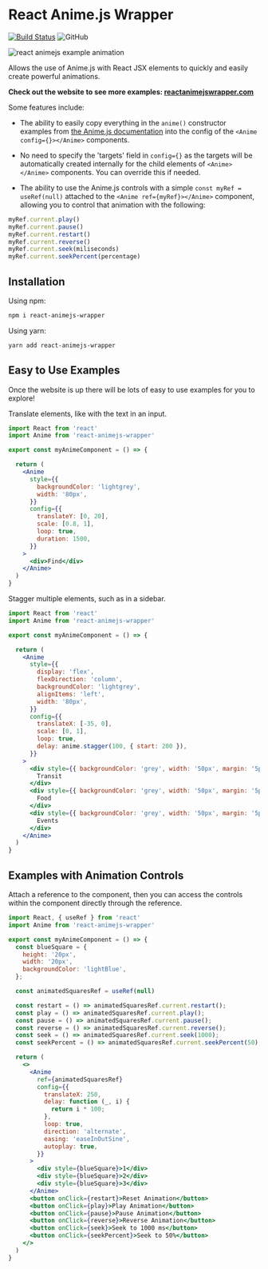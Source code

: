 # React Anime.js Wrapper
[![Build Status](https://travis-ci.com/DanielJDupont/react-animejs-wrapper.svg?branch=main)](https://travis-ci.com/DanielJDupont/react-animejs-wrapper) ![GitHub](https://img.shields.io/github/license/danieljdupont/react-animejs-wrapper)


![react animejs example animation](https://github.com/DanielJDupont/react-animejs-wrapper-website/blob/main/images/bigAnimation.gif?raw=true)

Allows the use of Anime.js with React JSX elements to quickly and easily create powerful animations.

**Check out the website to see more examples: [reactanimejswrapper.com](https://reactanimejswrapper.com)**

Some features include:

- The ability to easily copy everything in the `anime()` constructor examples from [the Anime.js documentation](https://animejs.com/documentation) into the config of the `<Anime config={}></Anime>` components.

- No need to specify the 'targets' field in `config={}` as the targets will be automatically created internally for the child elements of `<Anime></Anime>` components. You can override this if needed.

- The ability to use the Anime.js controls with a simple `const myRef = useRef(null)` attached to the `<Anime ref={myRef}></Anime>` component, allowing you to control that animation with the following:

```jsx
myRef.current.play()
myRef.current.pause()
myRef.current.restart()
myRef.current.reverse()
myRef.current.seek(miliseconds)
myRef.current.seekPercent(percentage)
```

## Installation

Using npm:

```sh
npm i react-animejs-wrapper
```

Using yarn:

```sh
yarn add react-animejs-wrapper
```

## Easy to Use Examples

Once the website is up there will be lots of easy to use examples for you to explore!

Translate elements, like with the text in an input.

```jsx
import React from 'react'
import Anime from 'react-animejs-wrapper'

export const myAnimeComponent = () => {

  return (
    <Anime
      style={{
        backgroundColor: 'lightgrey',
        width: '80px',
      }}
      config={{
        translateY: [0, 20],
        scale: [0.8, 1],
        loop: true,
        duration: 1500,
      }}
    >
      <div>Find</div>
    </Anime>
  )
}
```

Stagger multiple elements, such as in a sidebar.

```jsx
import React from 'react'
import Anime from 'react-animejs-wrapper'

export const myAnimeComponent = () => {

  return (
    <Anime
      style={{
        display: 'flex',
        flexDirection: 'column',
        backgroundColor: 'lightgrey',
        alignItems: 'left',
        width: '80px',
      }}
      config={{
        translateX: [-35, 0],
        scale: [0, 1],
        loop: true,
        delay: anime.stagger(100, { start: 200 }),
      }}
    >
      <div style={{ backgroundColor: 'grey', width: '50px', margin: '5px' }}>
        Transit
      </div>
      <div style={{ backgroundColor: 'grey', width: '50px', margin: '5px' }}>
        Food
      </div>
      <div style={{ backgroundColor: 'grey', width: '50px', margin: '5px' }}>
        Events
      </div>
    </Anime>
  )
}
```

## Examples with Animation Controls

Attach a reference to the <Anime></Anime> component, then you can access the controls within the component directly through the reference.

```jsx
import React, { useRef } from 'react'
import Anime from 'react-animejs-wrapper'

export const myAnimeComponent = () => {
  const blueSquare = {
    height: '20px',
    width: '20px',
    backgroundColor: 'lightBlue',
  };

  const animatedSquaresRef = useRef(null)

  const restart = () => animatedSquaresRef.current.restart();
  const play = () => animatedSquaresRef.current.play();
  const pause = () => animatedSquaresRef.current.pause();
  const reverse = () => animatedSquaresRef.current.reverse();
  const seek = () => animatedSquaresRef.current.seek(1000);
  const seekPercent = () => animatedSquaresRef.current.seekPercent(50);

  return (
    <>
      <Anime
        ref={animatedSquaresRef}
        config={{
          translateX: 250,
          delay: function (_, i) {
            return i * 100;
          },
          loop: true,
          direction: 'alternate',
          easing: 'easeInOutSine',
          autoplay: true,
        }}
      >
        <div style={blueSquare}>1</div>
        <div style={blueSquare}>2</div>
        <div style={blueSquare}>3</div>
      </Anime>
      <button onClick={restart}>Reset Animation</button>
      <button onClick={play}>Play Animation</button>
      <button onClick={pause}>Pause Animation</button>
      <button onClick={reverse}>Reverse Animation</button>
      <button onClick={seek}>Seek to 1000 ms</button>
      <button onClick={seekPercent}>Seek to 50%</button>
    </>
  )
}

```
